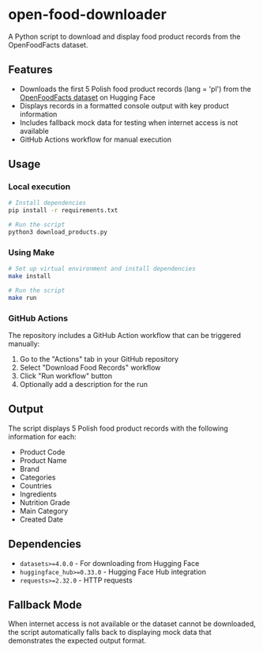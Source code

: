 # open-food-downloader

A Python script to download and display food product records from the OpenFoodFacts dataset.

## Features

- Downloads the first 5 Polish food product records (lang = 'pl') from the [OpenFoodFacts dataset](https://huggingface.co/datasets/openfoodfacts/product-database) on Hugging Face
- Displays records in a formatted console output with key product information
- Includes fallback mock data for testing when internet access is not available
- GitHub Actions workflow for manual execution

## Usage

### Local execution

```bash
# Install dependencies
pip install -r requirements.txt

# Run the script
python3 download_products.py
```

### Using Make

```bash
# Set up virtual environment and install dependencies
make install

# Run the script
make run
```

### GitHub Actions

The repository includes a GitHub Action workflow that can be triggered manually:

1. Go to the "Actions" tab in your GitHub repository
2. Select "Download Food Records" workflow
3. Click "Run workflow" button
4. Optionally add a description for the run

## Output

The script displays 5 Polish food product records with the following information for each:
- Product Code
- Product Name  
- Brand
- Categories
- Countries
- Ingredients
- Nutrition Grade
- Main Category
- Created Date

## Dependencies

- `datasets>=4.0.0` - For downloading from Hugging Face
- `huggingface_hub>=0.33.0` - Hugging Face Hub integration
- `requests>=2.32.0` - HTTP requests

## Fallback Mode

When internet access is not available or the dataset cannot be downloaded, the script automatically falls back to displaying mock data that demonstrates the expected output format.
